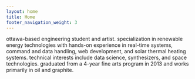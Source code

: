 ```yaml
---
layout: home
title: Home
footer_navigation_weight: 3
---
```


<div class="article-container">
<div class="text-section">

<p>
ottawa-based engineering student and artist. specialization in renewable energy technologies with hands-on experience in real-time systems, command and data handling, web development, and solar thermal heating systems. technical interests include data science, synthesizers, and space technologies. graduated from a 4-year fine arts program in 2013 and works primarily in oil and graphite. 
</p>


</div>

</div>
